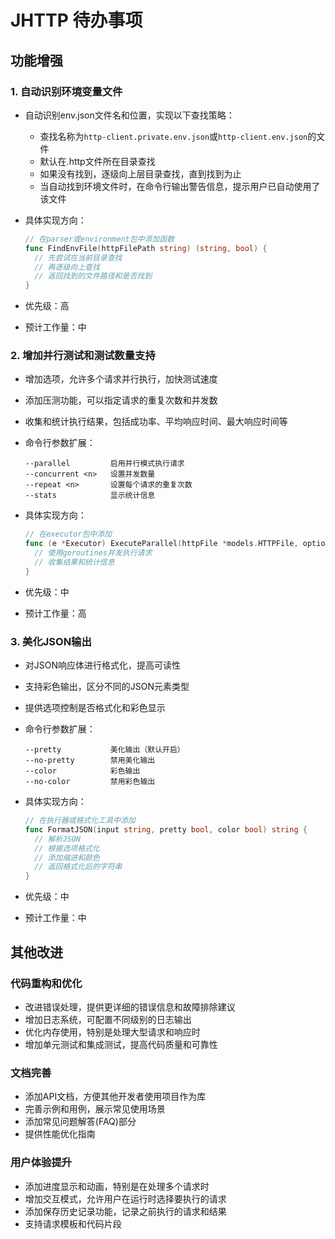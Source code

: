 # JHTTP 待办事项

## 功能增强

### 1. 自动识别环境变量文件

- 自动识别env.json文件名和位置，实现以下查找策略：
  - 查找名称为`http-client.private.env.json`或`http-client.env.json`的文件
  - 默认在.http文件所在目录查找
  - 如果没有找到，逐级向上层目录查找，直到找到为止
  - 当自动找到环境文件时，在命令行输出警告信息，提示用户已自动使用了该文件
  
- 具体实现方向：
  ```go
  // 在parser或environment包中添加函数
  func FindEnvFile(httpFilePath string) (string, bool) {
    // 先尝试在当前目录查找
    // 再逐级向上查找
    // 返回找到的文件路径和是否找到
  }
  ```

- 优先级：高
- 预计工作量：中

### 2. 增加并行测试和测试数量支持

- 增加选项，允许多个请求并行执行，加快测试速度
- 添加压测功能，可以指定请求的重复次数和并发数
- 收集和统计执行结果，包括成功率、平均响应时间、最大响应时间等

- 命令行参数扩展：
  ```
  --parallel         启用并行模式执行请求
  --concurrent <n>   设置并发数量
  --repeat <n>       设置每个请求的重复次数
  --stats            显示统计信息
  ```

- 具体实现方向：
  ```go
  // 在executor包中添加
  func (e *Executor) ExecuteParallel(httpFile *models.HTTPFile, options ParallelOptions) ([]*models.HTTPResponse, *models.Statistics, error) {
    // 使用goroutines并发执行请求
    // 收集结果和统计信息
  }
  ```

- 优先级：中
- 预计工作量：高

### 3. 美化JSON输出

- 对JSON响应体进行格式化，提高可读性
- 支持彩色输出，区分不同的JSON元素类型
- 提供选项控制是否格式化和彩色显示

- 命令行参数扩展：
  ```
  --pretty           美化输出（默认开启）
  --no-pretty        禁用美化输出
  --color            彩色输出
  --no-color         禁用彩色输出
  ```

- 具体实现方向：
  ```go
  // 在执行器或格式化工具中添加
  func FormatJSON(input string, pretty bool, color bool) string {
    // 解析JSON
    // 根据选项格式化
    // 添加缩进和颜色
    // 返回格式化后的字符串
  }
  ```

- 优先级：中
- 预计工作量：中

## 其他改进

### 代码重构和优化

- 改进错误处理，提供更详细的错误信息和故障排除建议
- 增加日志系统，可配置不同级别的日志输出
- 优化内存使用，特别是处理大型请求和响应时
- 增加单元测试和集成测试，提高代码质量和可靠性

### 文档完善

- 添加API文档，方便其他开发者使用项目作为库
- 完善示例和用例，展示常见使用场景
- 添加常见问题解答(FAQ)部分
- 提供性能优化指南

### 用户体验提升

- 添加进度显示和动画，特别是在处理多个请求时
- 增加交互模式，允许用户在运行时选择要执行的请求
- 添加保存历史记录功能，记录之前执行的请求和结果
- 支持请求模板和代码片段 